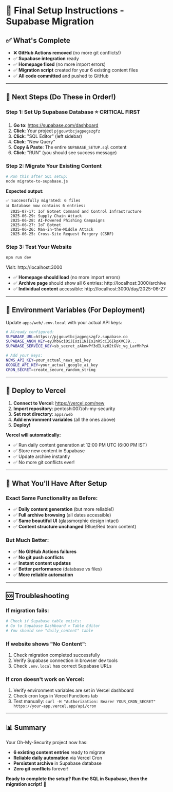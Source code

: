 # 🚀 Final Setup Instructions - Supabase Migration

## ✅ What's Complete
- ❌ **GitHub Actions removed** (no more git conflicts!)
- ✅ **Supabase integration** ready
- ✅ **Homepage fixed** (no more import errors)
- ✅ **Migration script** created for your 6 existing content files
- ✅ **All code committed** and pushed to GitHub

---

## 🎯 **Next Steps (Do These in Order!)**

### **Step 1: Set Up Supabase Database** ⭐ **CRITICAL FIRST**

1. **Go to**: https://supabase.com/dashboard
2. **Click**: Your project `pjgouvtbcjagpegszgfz`
3. **Click**: "SQL Editor" (left sidebar)
4. **Click**: "New Query"
5. **Copy & Paste**: The entire `SUPABASE_SETUP.sql` content
6. **Click**: "RUN" (you should see success message)

### **Step 2: Migrate Your Existing Content**
```bash
# Run this after SQL setup:
node migrate-to-supabase.js
```

**Expected output:**
```
✅ Successfully migrated: 6 files
📊 Database now contains 6 entries:
  2025-07-17: IoT Botnet Command and Control Infrastructure
  2025-06-29: Supply Chain Attack  
  2025-06-28: AI-Powered Phishing Campaigns
  2025-06-27: IoT Botnet
  2025-06-26: Man-in-the-Middle Attack
  2025-06-25: Cross-Site Request Forgery (CSRF)
```

### **Step 3: Test Your Website**
```bash
npm run dev
```

Visit: http://localhost:3000
- ✅ **Homepage should load** (no more import errors)
- ✅ **Archive page** should show all 6 entries: http://localhost:3000/archive
- ✅ **Individual content** accessible: http://localhost:3000/day/2025-06-27

---

## 🔧 **Environment Variables (For Deployment)**

Update `apps/web/.env.local` with your actual API keys:
```bash
# Already configured:
SUPABASE_URL=https://pjgouvtbcjagpegszgfz.supabase.co
SUPABASE_ANON_KEY=eyJhbGciOiJIUzI1NiIsInR5cCI6IkpXVCJ9...
SUPABASE_SERVICE_KEY=sb_secret_zAkmwPf3dILkzH2tGVc_vg_LarMhPzA

# Add your keys:
NEWS_API_KEY=your_actual_news_api_key
GOOGLE_API_KEY=your_actual_google_ai_key
CRON_SECRET=create_secure_random_string
```

---

## 🚀 **Deploy to Vercel**

1. **Connect to Vercel**: https://vercel.com/new
2. **Import repository**: pentoshi007/oh-my-security
3. **Set root directory**: `apps/web`
4. **Add environment variables** (all the ones above)
5. **Deploy!**

**Vercel will automatically:**
- ✅ Run daily content generation at 12:00 PM UTC (6:00 PM IST)
- ✅ Store new content in Supabase 
- ✅ Update archive instantly
- ✅ No more git conflicts ever!

---

## 🎯 **What You'll Have After Setup**

### **Exact Same Functionality as Before:**
- ✅ **Daily content generation** (but more reliable!)
- ✅ **Full archive browsing** (all dates accessible)
- ✅ **Same beautiful UI** (glassmorphic design intact)
- ✅ **Content structure unchanged** (Blue/Red team content)

### **But Much Better:**
- ✅ **No GitHub Actions failures**
- ✅ **No git push conflicts** 
- ✅ **Instant content updates**
- ✅ **Better performance** (database vs files)
- ✅ **More reliable automation**

---

## 🆘 **Troubleshooting**

### **If migration fails:**
```bash
# Check if Supabase table exists:
# Go to Supabase Dashboard > Table Editor
# You should see "daily_content" table
```

### **If website shows "No Content":**
1. Check migration completed successfully
2. Verify Supabase connection in browser dev tools
3. Check `.env.local` has correct Supabase URLs

### **If cron doesn't work on Vercel:**
1. Verify environment variables are set in Vercel dashboard
2. Check cron logs in Vercel Functions tab
3. Test manually: `curl -H "Authorization: Bearer YOUR_CRON_SECRET" https://your-app.vercel.app/api/cron`

---

## 📊 **Summary**

Your Oh-My-Security project now has:
- **6 existing content entries** ready to migrate
- **Reliable daily automation** via Vercel Cron
- **Persistent archive** in Supabase database
- **Zero git conflicts** forever!

**Ready to complete the setup? Run the SQL in Supabase, then the migration script!** 🎉 